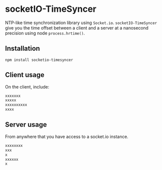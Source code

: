 socketIO-TimeSyncer
===================

NTP-like time synchronization library using `Socket.io`.
`socketIO-TimeSyncer` give you the time offset between a client and a server at a nanosecond precision using node `process.hrtime()`.

## Installation

```
npm install socketio-timesyncer
```

## Client usage

On the client, include:

```Typescript
xxxxxxx
xxxxx
xxxxxxxxxx
xxxx
```

## Server usage

From anywhere that you have access to a socket.io instance.

```Typescript
xxxxxxxx
xxx
x
xxxxxx
x
```